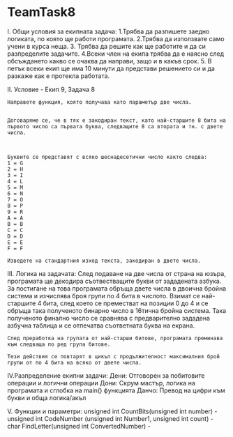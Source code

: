 # TeamTask8

I. Общи условия за екипната задача:
    1.Трябва да разпишете заедно логиката, по която ще работи програмата.
    2.Трябва да използвате само учени в курса неща. 
    3. Трябва да решите как ще работите и да си разпределите задачите.
    4.Всеки член на екипа трябва да е наясно след обсъждането какво се очаква да направи, защо и в какъв срок. 
    5. В петък всеки екип ще има 10 минути да представи решението си и да разкаже как е протекла работата.


II. Условие - Екип 9, Задача 8

    Направете функция, която получава като параметър две числа.


    Договаряме се, че в тях е закодиран текст, като най-старшите 8 бита на първото число са първата буква, следващите 8 са втората и тн. с двете числа. 

 

    Буквите се представят с всяко шеснадесетични число както следва: 
    1 = G 
    2 = H 
    3 = I 
    4 = L 
    5 = M 
    6 = N
    7 = O 
    8 = P 
    9 = R 
    A = A 
    B = B 
    C = C 
    D = D 
    E = E
    F = F 

    Изведете на стандартния изход текста, закодиран в двете числа. 


III. Логика на задачата: 
    След подаване на две числа от страна на юзъра, програмата ще декодира съотвестващите букви от зададената азбука. 
    За постигане на това програмата обръща двете числа в двоична бройна система и изчислява броя групи по 4 бита в числото.
    Взимат се най-старшите 4 бита, след което се преместват на позиции 0 до 4 и се обръща така полученото бинарно число в 16тична бройна система. Така полученото финално число се сравнява с предварително зададена азбучна таблица и се отпечатва съответната буква на екрана.

    След преработка на групата от най-старши битове, програмата преминава към следваща по ред група битове.

    Тези действия се повтарят в цикъл с продължителност максималния брой групи от по 4 бита на всяко от двете числа.

IV.Разпределение екипни задачи:
    Дени: Отговорен за побитовите операции и логични операции
    Дони: Скрум мастър, логика на програмата и сглобка на main() функцията
    Данчо: Превод на цифри към букви и обща логика/акъл


V. Функции и параметри:
    unsigned int CountBits(unsigned int number) -
    unsigned int CodeNumber (unsigned int Number1, unsigned int count) -
    char FindLetter(unsigned int ConvertedNumber) -


